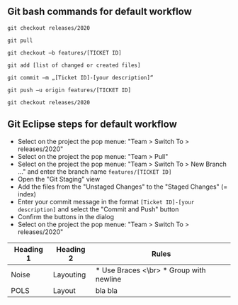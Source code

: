 ## Git bash commands for default workflow

```
git checkout releases/2020

git pull

git checkout –b features/[TICKET ID]

git add [list of changed or created files]

git commit –m „[Ticket ID]-[your description]“

git push –u origin features/[TICKET ID]

git checkout releases/2020
```

## Git Eclipse steps for default workflow

* Select on the project the pop menue: "Team > Switch To > releases/2020"
* Select on the project the pop menue: "Team > Pull"
* Select on the project the pop menue: "Team > Switch To > New Branch ..." and enter the branch name `features/[TICKET ID]`
* Open the "Git Staging" view
* Add the files from the "Unstaged Changes" to the "Staged Changes" (= index)
* Enter your commit message in the format `[Ticket ID]-[your description]` and select the "Commit and Push" button
* Confirm the buttons in the dialog
* Select on the project the pop menue: "Team > Switch To > releases/2020"

| Heading 1 | Heading 2 | Rules |
|-----------|-----------|-----------|
| Noise     | Layouting | * Use Braces <\br> * Group with newline |
| POLS      | Layout    | bla bla |

